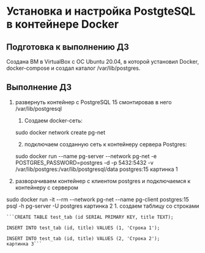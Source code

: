 # Установка и настройка PostgteSQL в контейнере Docker

## Подготовка к выполнению ДЗ
Создана ВМ в VirtualBox с ОС Ubuntu 20.04, в которой установил Docker, docker-compose и создал каталог /var/lib/postgres.

## Выполнение ДЗ
1. развернуть контейнер с PostgreSQL 15 смонтировав в него /var/lib/postgresql
    1. Создаем docker-сеть:
        
      sudo docker network create pg-net
   
    2. подключаем созданную сеть к контейнеру сервера Postgres:
       
    sudo docker run --name pg-server --network pg-net -e POSTGRES_PASSWORD=postgres -d -p 5432:5432 -v /var/lib/postgres:/var/lib/postgresql/data postgres:15
    картинка 1
   
2. разворачиваем контейнер с клиентом postgres и подключаемся к контейнеру с сервером
   
sudo docker run -it --rm --network pg-net --name pg-client postgres:15 psql -h pg-server -U postgres
картинка 2
    1. создаем таблицу со строками
    
    ```CREATE TABLE test_tab (id SERIAL PRIMARY KEY, title TEXT);
    
    INSERT INTO test_tab (id, title) VALUES (1, 'Строка 1');
    
    INSERT INTO test_tab (id, title) VALUES (2, 'Строка 2');
    картинка 3```
